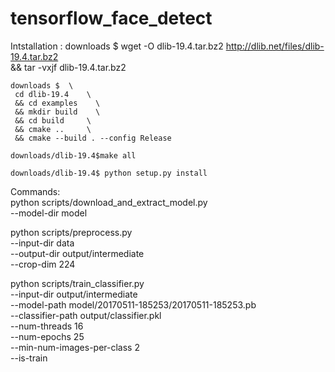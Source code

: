 # tensorflow_face_detect

Intstallation :
 downloads $ wget -O dlib-19.4.tar.bz2 http://dlib.net/files/dlib-19.4.tar.bz2 \
    && tar -vxjf dlib-19.4.tar.bz2
	
	downloads $  \
	 cd dlib-19.4    \
	 && cd examples    \
	 && mkdir build    \
	 && cd build     \
	 && cmake ..     \
	 && cmake --build . --config Release
	
	downloads/dlib-19.4$make all
	
	downloads/dlib-19.4$ python setup.py install

Commands:	
python scripts/download_and_extract_model.py \
--model-dir model

python scripts/preprocess.py \
--input-dir data \
--output-dir output/intermediate \
--crop-dim 224


python scripts/train_classifier.py \
--input-dir output/intermediate \
--model-path  model/20170511-185253/20170511-185253.pb \
--classifier-path output/classifier.pkl \
--num-threads 16 \
--num-epochs 25 \
--min-num-images-per-class 2 \
--is-train 


